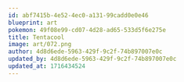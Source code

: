 ```yaml
---
id: abf7415b-4e52-4ec0-a131-99cadd0e0e46
blueprint: art
pokemon: 49f08e99-cd07-4d28-ad65-533d5f6e275e
title: Tentacool
image: art/072.png
author: 4d8d6ede-5963-429f-9c2f-74b897007e0c
updated_by: 4d8d6ede-5963-429f-9c2f-74b897007e0c
updated_at: 1716434524
---
```

